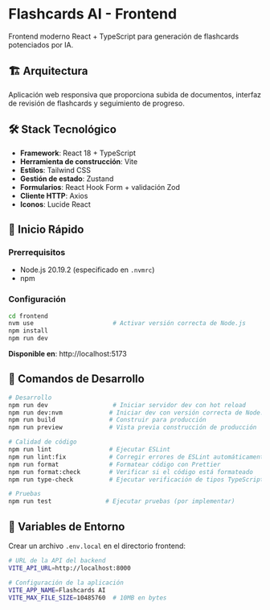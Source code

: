 # Flashcards AI - Frontend

Frontend moderno React + TypeScript para generación de flashcards potenciados por IA.

## 🏗️ Arquitectura

Aplicación web responsiva que proporciona subida de documentos, interfaz de revisión de flashcards y seguimiento de progreso.

## 🛠️ Stack Tecnológico

- **Framework**: React 18 + TypeScript
- **Herramienta de construcción**: Vite
- **Estilos**: Tailwind CSS
- **Gestión de estado**: Zustand
- **Formularios**: React Hook Form + validación Zod
- **Cliente HTTP**: Axios
- **Iconos**: Lucide React

## 🚀 Inicio Rápido

### Prerrequisitos

- Node.js 20.19.2 (especificado en `.nvmrc`)
- npm

### Configuración

```bash
cd frontend
nvm use                      # Activar versión correcta de Node.js
npm install
npm run dev
```

**Disponible en**: http://localhost:5173

## 🔧 Comandos de Desarrollo

```bash
# Desarrollo
npm run dev                  # Iniciar servidor dev con hot reload
npm run dev:nvm             # Iniciar dev con versión correcta de Node.js
npm run build               # Construir para producción
npm run preview             # Vista previa construcción de producción

# Calidad de código
npm run lint                # Ejecutar ESLint
npm run lint:fix            # Corregir errores de ESLint automáticamente
npm run format              # Formatear código con Prettier
npm run format:check        # Verificar si el código está formateado
npm run type-check          # Ejecutar verificación de tipos TypeScript

# Pruebas
npm run test               # Ejecutar pruebas (por implementar)
```

## 🔑 Variables de Entorno

Crear un archivo `.env.local` en el directorio frontend:

```bash
# URL de la API del backend
VITE_API_URL=http://localhost:8000

# Configuración de la aplicación
VITE_APP_NAME=Flashcards AI
VITE_MAX_FILE_SIZE=10485760  # 10MB en bytes
```
